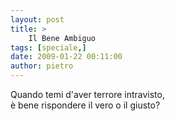 ```yaml
---
layout: post
title: >
    Il Bene Ambiguo
tags: [speciale,]
date: 2009-01-22 00:11:00
author: pietro
---
```

Quando temi d'aver terrore intravisto,<br/>è bene rispondere il vero o il giusto?
